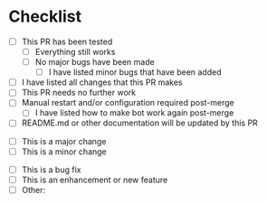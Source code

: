 




# Checklist
<!-- Replace space between brackets with x to tick a box -->
- [ ] This PR has been tested
	- [ ] Everything still works
	- [ ] No major bugs have been made
		- [ ] I have listed minor bugs that have been added
- [ ] I have listed all changes that this PR makes
- [ ] This PR needs no further work
- [ ] Manual restart and/or configuration required post-merge
	- [ ] I have listed how to make bot work again post-merge
- [ ] README.md or other documentation will be updated by this PR

<!-- Only tick one in each set -->
- [ ] This is a major change
- [ ] This is a minor change
<p/>

- [ ] This is a bug fix
- [ ] This is an enhancement or new feature
- [ ] Other: <!-- specify here if you choose this (replace everything between < and >) -->
